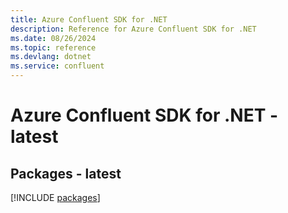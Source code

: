 ```yaml
---
title: Azure Confluent SDK for .NET
description: Reference for Azure Confluent SDK for .NET
ms.date: 08/26/2024
ms.topic: reference
ms.devlang: dotnet
ms.service: confluent
---
```

# Azure Confluent SDK for .NET - latest
## Packages - latest
[!INCLUDE [packages](confluent-index.md)]